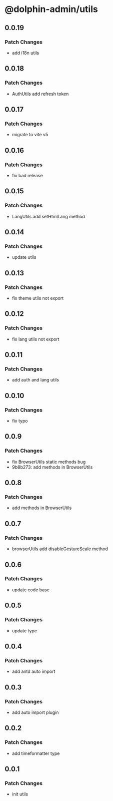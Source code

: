 # @dolphin-admin/utils

## 0.0.19

### Patch Changes

- add i18n utils

## 0.0.18

### Patch Changes

- AuthUtils add refresh token

## 0.0.17

### Patch Changes

- migrate to vite v5

## 0.0.16

### Patch Changes

- fix bad release

## 0.0.15

### Patch Changes

- LangUtils add setHtmlLang method

## 0.0.14

### Patch Changes

- update utils

## 0.0.13

### Patch Changes

- fix theme utils not export

## 0.0.12

### Patch Changes

- fix lang utils not export

## 0.0.11

### Patch Changes

- add auth and lang utils

## 0.0.10

### Patch Changes

- fix typo

## 0.0.9

### Patch Changes

- fix BrowserUtils static methods bug
- 9b8b273: add methods in BrowserUtils

## 0.0.8

### Patch Changes

- add methods in BrowserUtils

## 0.0.7

### Patch Changes

- browserUtils add disableGestureScale method

## 0.0.6

### Patch Changes

- update code base

## 0.0.5

### Patch Changes

- update type

## 0.0.4

### Patch Changes

- add antd auto import

## 0.0.3

### Patch Changes

- add auto import plugin

## 0.0.2

### Patch Changes

- add timeformatter type

## 0.0.1

### Patch Changes

- init utils
